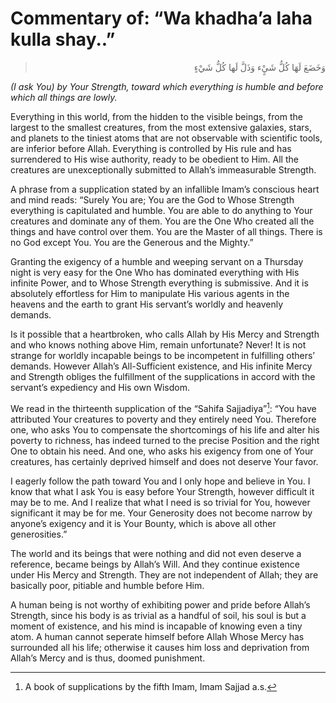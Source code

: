 Commentary of: “Wa khadha’a laha kulla shay..”
==============================================

<blockquote dir="rtl">
  <p>
وَخَضَعَ لَهَا كُلُّ شَيٍْء وَذَلَّ لَها كُلُّ شَيْءٍ
  </p>
</blockquote>

*(I ask You) by Your Strength, toward which everything is humble and
before which all things are lowly.*

Everything in this world, from the hidden to the visible beings, from
the largest to the smallest creatures, from the most extensive galaxies,
stars, and planets to the tiniest atoms that are not observable with
scientific tools, are inferior before Allah. Everything is controlled by
His rule and has surrendered to His wise authority, ready to be obedient
to Him. All the creatures are unexceptionally submitted to Allah’s
immeasurable Strength.

A phrase from a supplication stated by an infallible Imam’s conscious
heart and mind reads: “Surely You are; You are the God to Whose Strength
everything is capitulated and humble. You are able to do anything to
Your creatures and dominate any of them. You are the One Who created all
the things and have control over them. You are the Master of all things.
There is no God except You. You are the Generous and the Mighty.”

Granting the exigency of a humble and weeping servant on a Thursday
night is very easy for the One Who has dominated everything with His
infinite Power, and to Whose Strength everything is submissive. And it
is absolutely effortless for Him to manipulate His various agents in the
heavens and the earth to grant His servant’s worldly and heavenly
demands.

Is it possible that a heartbroken, who calls Allah by His Mercy and
Strength and who knows nothing above Him, remain unfortunate? Never! It
is not strange for worldly incapable beings to be incompetent in
fulfilling others’ demands. However Allah’s All-Sufficient existence,
and His infinite Mercy and Strength obliges the fulfillment of the
supplications in accord with the servant’s expediency and His own
Wisdom.

We read in the thirteenth supplication of the “Sahifa Sajjadiya”[^1]:
“You have attributed Your creatures to poverty and they entirely need
You. Therefore one, who asks You to compensate the shortcomings of his
life and alter his poverty to richness, has indeed turned to the precise
Position and the right One to obtain his need. And one, who asks his
exigency from one of Your creatures, has certainly deprived himself and
does not deserve Your favor.

I eagerly follow the path toward You and I only hope and believe in You.
I know that what I ask You is easy before Your Strength, however
difficult it may be to me. And I realize that what I need is so trivial
for You, however significant it may be for me. Your Generosity does not
become narrow by anyone’s exigency and it is Your Bounty, which is above
all other generosities.”

The world and its beings that were nothing and did not even deserve a
reference, became beings by Allah’s Will. And they continue existence
under His Mercy and Strength. They are not independent of Allah; they
are basically poor, pitiable and humble before Him.

A human being is not worthy of exhibiting power and pride before Allah’s
Strength, since his body is as trivial as a handful of soil, his soul is
but a moment of existence, and his mind is incapable of knowing even a
tiny atom. A human cannot seperate himself before Allah Whose Mercy has
surrounded all his life; otherwise it causes him loss and deprivation
from Allah’s Mercy and is thus, doomed punishment.

[^1]: A book of supplications by the fifth Imam, Imam Sajjad a.s.


